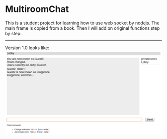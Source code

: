 # MultiroomChat

This is a student project for learning how to use web socket by nodejs.
The main frame is copied from a book. Then I will add on original functions step by step.

-----------------------
Version 1.0 looks like:
![Image text](https://raw.githubusercontent.com/zeuekin/MultiroomChat/master/public/img/chatrooms_v1.png)
